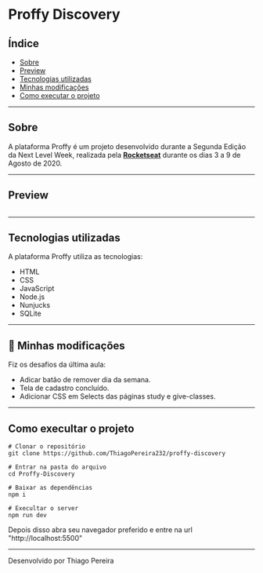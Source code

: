 # Proffy Discovery

## Índice

- [Sobre](#sobre)
- [Preview](#preview)
- [Tecnologias utilizadas](#tecnologias-utilizadas)
- [Minhas modificações](#minhas-modificações)
- [Como executar o projeto](#como-execultar-o-projeto)

---

## Sobre

 A plataforma Proffy é um projeto desenvolvido durante a Segunda Edição da Next Level Week, realizada pela **[Rocketseat](https://github.com/Rocketseat)** durante os dias 3 a 9 de Agosto de 2020.

 ---

 ## Preview

<p align="center">
    <img src="">
</p>

---

## Tecnologias utilizadas

A plataforma Proffy utiliza as tecnologias:

- HTML
- CSS 
- JavaScript
- Node.js
- Nunjucks
- SQLite

---

## :rocket:	Minhas modificações

Fiz os desafios da última aula:

- Adicar batão de remover dia da semana.
- Tela de cadastro concluído.
- Adicionar CSS em Selects das páginas study e give-classes.

---

## Como execultar o projeto

```
# Clonar o repositório
git clone https://github.com/ThiagoPereira232/proffy-discovery

# Entrar na pasta do arquivo
cd Proffy-Discovery

# Baixar as dependências
npm i

# Execultar o server
npm run dev

```

Depois disso abra seu navegador preferido e entre na url "http://localhost:5500"

---

Desenvolvido por Thiago Pereira
